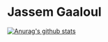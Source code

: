 # Jassem Gaaloul

[![Anurag's github stats](https://github-readme-stats.vercel.app/api?jassemgaaloul=anuraghazra)](https://github.com/anuraghazra/github-readme-stats)
